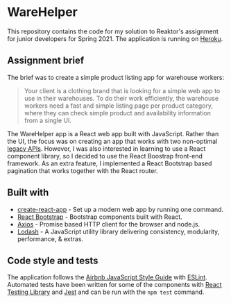 # WareHelper

This repository contains the code for my solution to Reaktor's assignment for junior developers for Spring 2021. The application is running on [Heroku](https://rocky-falls-72380.herokuapp.com/).

## Assignment brief

The brief was to create a simple product listing app for warehouse workers:
> Your client is a clothing brand that is looking for a simple web app to use in their warehouses. To do their work efficiently, the warehouse workers need a fast and simple listing page per product category, where they can check simple product and availability information from a single UI.

The WareHelper app is a React web app built with JavaScript. Rather than the UI, the focus was on creating an app that works with two non-optimal [legacy APIs](http://bad-api-assignment.reaktor.com/). However, I was also interested in learning to use a React component library, so I decided to use the React Boostrap front-end framework. As an extra feature, I implemented a React Bootstrap based pagination that works together with the React router.

## Built with

* [create-react-app](https://github.com/facebook/create-react-app) - Set up a modern web app by running one command.
* [React Bootstrap](https://react-bootstrap.github.io/) - Bootstrap components built with React.
* [Axios](https://github.com/axios/axios) - Promise based HTTP client for the browser and node.js.
* [Lodash](https://github.com/lodash/lodash) - A JavaScript utility library delivering consistency, modularity, performance, & extras.  

## Code style and tests

The application follows the [Airbnb JavaScript Style Guide](https://github.com/airbnb/javascript) with [ESLint](https://eslint.org/). Automated tests have been written for some of the components with [React Testing Library](https://testing-library.com/docs/react-testing-library/intro/) and [Jest](https://github.com/facebook/jest) and can be run with the `npm test` command.

